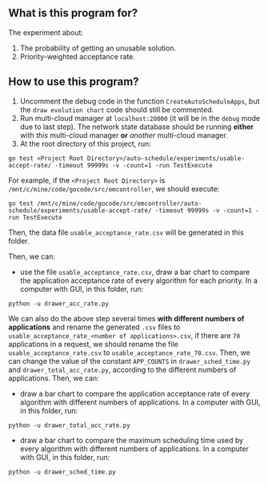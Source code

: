 ## What is this program for?
The experiment about:
1. The probability of getting an unusable solution.
2. Priority-weighted acceptance rate.

## How to use this program?
1. Uncomment the debug code in the function `CreateAutoScheduleApps`, but the `draw evolution chart` code should still be commented.
2. Run multi-cloud manager at `localhost:20000` (it will be in the `debug` mode due to last step). The network state database should be running **either** with *this* multi-cloud manager **or** *another* multi-cloud manager.
3. At the root directory of this project, run:
```
go test <Project Root Directory>/auto-schedule/experiments/usable-accept-rate/ -timeout 99999s -v -count=1 -run TestExecute
```
For example, if the `<Project Root Directory>` is `/mnt/c/mine/code/gocode/src/emcontroller`, we should execute:
```
go test /mnt/c/mine/code/gocode/src/emcontroller/auto-schedule/experiments/usable-accept-rate/ -timeout 99999s -v -count=1 -run TestExecute
```
Then, the data file `usable_acceptance_rate.csv` will be generated in this folder.

Then, we can:
- use the file `usable_acceptance_rate.csv`, draw a bar chart to compare the application acceptance rate of every algorithm for each priority. In a computer with GUI, in this folder, run:
```
python -u drawer_acc_rate.py
```

We can also do the above step several times **with different numbers of applications** and rename the generated `.csv` files to `usable_acceptance_rate_<number of applications>.csv`, if there are `70` applications in a request, we should rename the file `usable_acceptance_rate.csv` to `usable_acceptance_rate_70.csv`. Then, we can change the value of the constant `APP_COUNTS` in `drawer_sched_time.py` and `drawer_total_acc_rate.py`, according to the different numbers of applications.
Then, we can:
- draw a bar chart to compare the application acceptance rate of every algorithm with different numbers of applications. In a computer with GUI, in this folder, run:
```
python -u drawer_total_acc_rate.py
```
- draw a bar chart to compare the maximum scheduling time used by every algorithm with different numbers of applications. In a computer with GUI, in this folder, run:
```
python -u drawer_sched_time.py
```